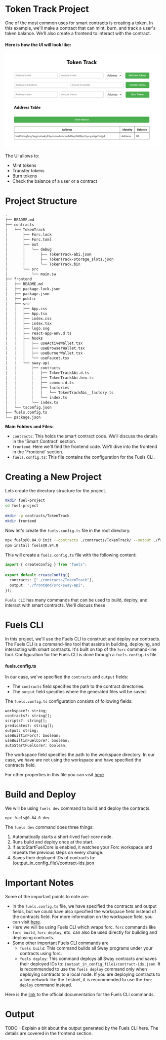 # Token Track Project

One of the most common uses for smart contracts is creating a token. In this example, we'll make a contract that can
mint, burn, and track a user's token balance. We'll also create a frontend to interact with the contract.

#### Here is how the UI will look like:

![User Interface](https://raw.githubusercontent.com/RobinNagpal/fuel-token-track-docs/main/assets/images/ui.png)

The UI allows to:

- Mint tokens
- Transfer tokens
- Burn tokens
- Check the balance of a user or a contract

# Project Structure

```
.
├── README.md
├── contracts
│   └── TokenTrack
│       ├── Forc.lock
│       ├── Forc.toml
│       ├── out
│       │   └── debug
│       │       ├── TokenTrack-abi.json
│       │       ├── TokenTrack-storage_slots.json
│       │       └── TokenTrack.bin
│       └── src
│           └── main.sw
├── frontend
│   ├── README.md
│   ├── package-lock.json
│   ├── package.json
│   ├── public
│   ├── src
│   │   ├── App.css
│   │   ├── App.tsx
│   │   ├── index.css
│   │   ├── index.tsx
│   │   ├── logo.svg
│   │   ├── react-app-env.d.ts
|   |   ├── hooks
|   |   │   ├── useActiveWallet.tsx
|   |   │   ├── useBrowserWallet.tsx
|   |   │   ├── useBurnerWallet.tsx
|   |   │   └── useFaucet.tsx
│   │   └── sway-api
│   │       ├── contracts
│   │       │   ├── TokenTrackAbi.d.ts
│   │       │   ├── TokenTrackAbi.hex.ts
│   │       │   ├── common.d.ts
│   │       │   ├── factories
│   │       │   │   └── TokenTrackAbi__factory.ts
│   │       │   └── index.ts
│   │       └── index.ts
│   └── tsconfig.json
├── fuels.config.ts
└── package.json
```

**Main Folders and Files:**

- `contracts`: This holds the smart contract code. We'll discuss the details in the 'Smart Contract' section.
- `frontend`: Here we'll find the frontend code. We'll dive into the frontend in the 'Frontend' section.
- `fuels.config.ts`: This file contains the configuration for the Fuels CLI.

# Creating a New Project

Lets create the directory structure for the project.

```bash
mkdir fuel-project
cd fuel-project

mkdir -p contracts/TokenTrack
mkdir frontend

```

Now let's create the `fuels.config.ts` file in the root directory.

```bash
npx fuels@0.84.0 init --contracts ./contracts/TokenTrack/ --output ./frontend/src/sway-contracts-api
npm install fuels@0.84.0
```

This will create a `fuels.config.ts` file with the following content:

```typescript
import { createConfig } from "fuels";

export default createConfig({
  contracts: ["./contracts/TokenTrack"],
  output: "./frontend/src/sway-api",
});
```

`Fuels CLI` has many commands that can be used to build, deploy, and interact with smart contracts. We'll discuss these

# Fuels CLI

In this project, we'll use the Fuels CLI to construct and deploy our contracts. The Fuels CLI is a command-line tool
that assists in building, deploying, and interacting with smart contracts. It's built on top of the `forc` command-line
tool. Configuration for the Fuels CLI is done through a `fuels.config.ts` file.

#### fuels.config.ts

In our case, we've specified the `contracts` and `output` fields:

- The `contracts` field specifies the path to the contract directories.
- The `output` field specifies where the generated files will be saved.

The `fuels.config.ts` configuration consists of following fields:

```
workspace?: string;
contracts?: string[];
scripts?: string[];
predicates?: string[];
output: string;
useBuiltinForc?: boolean;
useBuiltinFuelCore?: boolean;
autoStartFuelCore?: boolean;
```

The workspace field specifies the path to the workspace directory. In our case, we have are not using the workspace
and have specified the contracts field.

For other properties in this file you can visit [here](https://docs.fuel.network/docs/nightly/fuels-ts/fuels-cli/config-file/)


# Build and Deploy
We will be using `fuels dev` command to build and deploy the contracts.

```
npx fuels@0.84.0 dev
```

The `fuels dev` command does three things:

1. Automatically starts a short-lived fuel-core node.
2. Runs build and deploy once at the start.
3. If autoStartFuelCore is enabled, it watches your Forc workspace and repeats the previous steps on every change.
4. Saves their deployed IDs of contracts to: {output_in_config_file}/contract-ids.json

# Important Notes
Some of the important points to note are:
* In the `fuels.config.ts` file, we have specified the contracts and output fields, but we could have also specified the workspace field instead of the contracts field.
For more information on the workspace field, you can visit [here](https://docs.fuel.network/docs/forc/workspaces/#workspaces).
* Here we will be using Fuels CLI which wraps forc. `forc` commands like `forc build`, `forc deploy`, etc. can also be used directly for building and deploying contracts.
* Some other important Fuels CLI commands are 
  * `fuels build`: This command builds all Sway programs under your contracts using forc.
  * `fuels deploy`: This command deploys all Sway contracts and saves their deployed IDs to: `{output_in_config_file}/contract-ids.json`. It is recommended to use the `fuels deploy` command only when deploying contracts to a local node. If you are deploying contracts to a live network like the Testnet, it is recommended to use the `forc deploy` command instead.

Here is the [link](https://docs.fuel.network/docs/nightly/fuels-ts/fuels-cli/commands/) to the official documentation for the Fuels CLI commands.

# Output
TODO - Explain a bit about the output generated by the Fuels CLI here. The details are covered in the frontend section.

